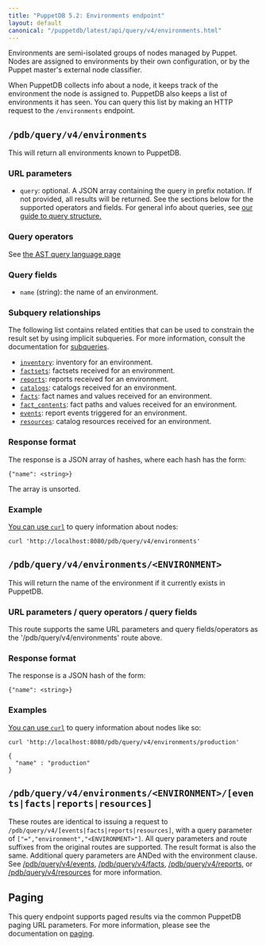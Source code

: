 ```yaml
---
title: "PuppetDB 5.2: Environments endpoint"
layout: default
canonical: "/puppetdb/latest/api/query/v4/environments.html"
---
```


[curl]: ../curl.html#using-curl-from-localhost-non-sslhttp
[paging]: ./paging.html
[query]: ./query.html
[subqueries]: ./ast.html#subquery-operators
[factsets]: ./factsets.html
[reports]: ./reports.html
[catalogs]: ./catalogs.html
[facts]: ./facts.html
[fact-contents]: ./fact-contents.html
[events]: ./events.html
[resources]: ./resources.html
[inventory]: ./inventory.html

Environments are semi-isolated groups of nodes managed by Puppet. Nodes are assigned to environments by their own configuration, or by the Puppet master's external node classifier.

When PuppetDB collects info about a node, it keeps track of the environment the node is assigned to. PuppetDB also keeps a list of environments it has seen. You can query this list by making an HTTP request to the `/environments` endpoint.

## `/pdb/query/v4/environments`

This will return all environments known to PuppetDB.

### URL parameters

* `query`: optional. A JSON array containing the query in prefix notation. If
  not provided, all results will be returned. See the sections below for the
  supported operators and fields. For general info about queries,
  see [our guide to query structure.][query]

### Query operators

See [the AST query language page](./ast.html)

### Query fields

* `name` (string): the name of an environment.

### Subquery relationships

The following list contains related entities that can be used to constrain the result set by using implicit subqueries. For more information, consult the documentation for [subqueries][subqueries].

* [`inventory`][inventory]: inventory for an environment.
* [`factsets`][factsets]: factsets received for an environment.
* [`reports`][reports]: reports received for an environment.
* [`catalogs`][catalogs]: catalogs received for an environment.
* [`facts`][facts]: fact names and values received for an environment.
* [`fact_contents`][fact-contents]: fact paths and values received for an environment.
* [`events`][events]: report events triggered for an environment.
* [`resources`][resources]: catalog resources received for an environment.

### Response format

The response is a JSON array of hashes, where each hash has the form:

    {"name": <string>}

The array is unsorted.

### Example

[You can use `curl`][curl] to query information about nodes:

    curl 'http://localhost:8080/pdb/query/v4/environments'

## `/pdb/query/v4/environments/<ENVIRONMENT>`

This will return the name of the environment if it currently exists in PuppetDB.

### URL parameters / query operators / query fields

This route supports the same URL parameters and query fields/operators
as the '/pdb/query/v4/environments' route above.

### Response format

The response is a JSON hash of the form:

    {"name": <string>}

### Examples

[You can use `curl`][curl] to query information about nodes like so:

    curl 'http://localhost:8080/pdb/query/v4/environments/production'

    {
      "name" : "production"
    }

## `/pdb/query/v4/environments/<ENVIRONMENT>/[events|facts|reports|resources]`

These routes are identical to issuing a request to
`/pdb/query/v4/[events|facts|reports|resources]`, with a query
parameter of `["=","environment","<ENVIRONMENT>"]`. All query
parameters and route suffixes from the original routes are
supported. The result format is also the same. Additional query
parameters are ANDed with the environment clause. See
[/pdb/query/v4/events][events], [/pdb/query/v4/facts][facts],
[/pdb/query/v4/reports][reports], or
[/pdb/query/v4/resources][resources] for more information.

## Paging

This query endpoint supports paged results via the common PuppetDB paging
URL parameters. For more information, please see the documentation
on [paging][paging].
